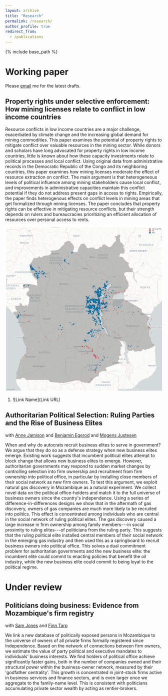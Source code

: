 ```yaml
---
layout: archive
title: "Research"
permalink: /research/
author_profile: true
redirect_from:
  - /publications
---
```

{% include base_path %}

# Working paper

Please [email](mailto:fs.egb@cbs.dk) me for the latest drafts.

## Property rights under selective enforcement: How mining licenses relate to conflict in low income countries

Resource conflicts in low income countries are a major challenge, exacerbated by climate change and the increasing global demand for mining commodities. This paper examines the potential of property rights to mitigate conflict over valuable resources in the mining sector. While donors and scholars have long advocated for property rights in low income countries, little is known about how these capacity investments relate to political processes and local conflict. Using original data from administrative records in the Democratic Republic of the Congo and its neighboring countries, this paper examines how mining licenses moderate the effect of resource extraction on conflict. The main argument is that heterogeneous levels of political influence among mining stakeholders cause local conflict, and improvements in administrative capacities maintain this conflict potential if they do not address present gaps in access to rights. Empirically, the paper finds heterogenous effects on conflict levels in mining areas that get formalized through mining licenses. The paper concludes that property rights can be effective in mitigating resource conflicts, but their strength depends on rulers and bureaucracies prioritizing an efficient allocation of resources over personal access to rents.

![1685988798306](image/research/1685988798306.png)


1. ![Link Name](Link URL)

## Authoritarian Political Selection: Ruling Parties and the Rise of Business Elites

with [Anne Jamison](https://www.annejamison.com/) and [Benjamin Egerod](https://bcegerod.github.io/) and [Mogens Justesen](https://sites.google.com/site/mkjustesen/)

When and why do autocrats recruit business elites to serve in government? We argue that they do so as a defense strategy when new business elites emerge. Existing work suggests that incumbent political elites attempt to block change that allows new business elites to emerge. However, authoritarian governments may respond to sudden market changes by controlling selection into firm ownership and recruitment from firm ownership into political office, in particular by installing close members of their social network as new firm owners. To test this argument, we exploit natural gas discovery in Mozambique as a natural experiment. We collect novel data on the political office-holders and match it to the full universe of business owners since the country's independence. Using a series of difference-in-differences designs we show that in the aftermath of gas discovery, owners of gas companies are much more likely to be recruited into politics. This effect is concentrated among individuals who are central in the social network of ruling political elites. The gas discovery caused a large increase in firm ownership among family members---in social proximity to ruling elites---of politicians from the ruling party. This suggests that the ruling political elite installed central members of their social network in the emerging gas industry and then used this as a springboard to recruit business owners into political office. This solves a dual commitment problem for authoritarian governments and the new business elite: the incumbent elite could commit to enacting policies that benefit the oil industry, while the new business elite could commit to being loyal to the political regime.

# Under review

## Politicians doing business: Evidence from Mozambique's firm registry

with [Sam Jones](https://esamjones.github.io/) and [Finn Tarp](https://web.econ.ku.dk/ftarp/)

We link a new database of politically exposed persons in Mozambique to the universe of owners of all private firms formally registered since Independence. Based on the network of connections between firm owners, we estimate the value of party political and executive mandates to individuals’ business interests. We find holders of political office achieve significantly faster gains, both in the number of companies owned and their structural power within the business-owner network, measured by their 'godfather centrality'. This growth is concentrated in joint-stock firms active in business services and finance sectors, and is even larger once we aggregate to the family-name level. This is consistent with politicians accumulating private sector wealth by acting as rentier-brokers.
